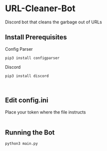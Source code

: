 # URL-Cleaner-Bot
Discord bot that cleans the garbage out of URLs

## Install Prerequisites
Config Parser
```
pip3 install configparser
```
Discord
```
pip3 install discord
```
<br>

## Edit config.ini
Place your token where the file instructs  
<br>  
## Running the Bot
```
python3 main.py
```
